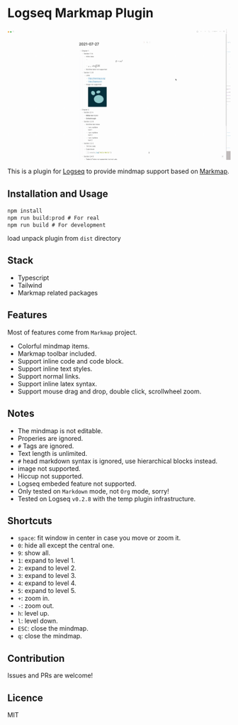# Logseq Markmap Plugin

![Screencast](./screencast.gif)

This is a plugin for [Logseq](https://github.com/logseq/logseq) to provide mindmap support based on [Markmap](https://github.com/gera2ld/markmap).

## Installation and Usage

```
npm install
npm run build:prod # For real
npm run build # For development
```

load unpack plugin from `dist` directory

## Stack

* Typescript
* Tailwind
* Markmap related packages

## Features

Most of features come from `Markmap` project.

* Colorful mindmap items.
* Markmap toolbar included.
* Support inline code and code block.
* Support inline text styles.
* Support normal links.
* Support inline latex syntax.
* Support mouse drag and drop, double click, scrollwheel zoom.

## Notes

* The mindmap is not editable.
* Properies are ignored.
* `#` Tags are ignored.
* Text length is unlimited.
* `#` head markdown syntax is ignored, use hierarchical blocks instead.
* image not supported.
* Hiccup not supported.
* Logseq embeded feature not supported.
* Only tested on `Markdown` mode, not `Org` mode, sorry!
* Tested on Logseq `v0.2.8` with the temp plugin infrastructure.

## Shortcuts

* `space`: fit window in center in case you move or zoom it.
* `0`: hide all except the central one.
* `9`: show all.
* `1`: expand to level 1.
* `2`: expand to level 2.
* `3`: expand to level 3.
* `4`: expand to level 4.
* `5`: expand to level 5.
* `+`: zoom in.
* `-`: zoom out.
* `h`: level up.
* `l`: level down.
* `ESC`: close the mindmap.
* `q`: close the mindmap.
## Contribution

Issues and PRs are welcome!

## Licence

MIT
